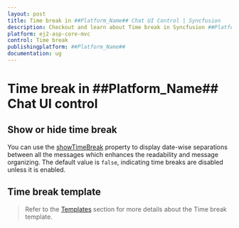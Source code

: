 ```yaml
---
layout: post
title: Time break in ##Platform_Name## Chat UI Control | Syncfusion
description: Checkout and learn about Time break in Syncfusion ##Platform_Name## Chat UI control of Syncfusion Essential JS 2 and more.
platform: ej2-asp-core-mvc
control: Time break
publishingplatform: ##Platform_Name##
documentation: ug
---
```


# Time break in ##Platform_Name## Chat UI control

## Show or hide time break

You can use the [showTimeBreak](https://help.syncfusion.com/cr/aspnetcore-js2/Syncfusion.EJ2.InteractiveChat.ChatUI.html#Syncfusion_EJ2_InteractiveChat_ChatUI_ShowTimeBreak) property to display date-wise separations between all the messages which enhances the readability and message organizing. The default value is `false`, indicating time breaks are disabled unless it is enabled. 

## Time break template

> Refer to the [Templates](./templates#time-break-template) section for more details about the Time break template.